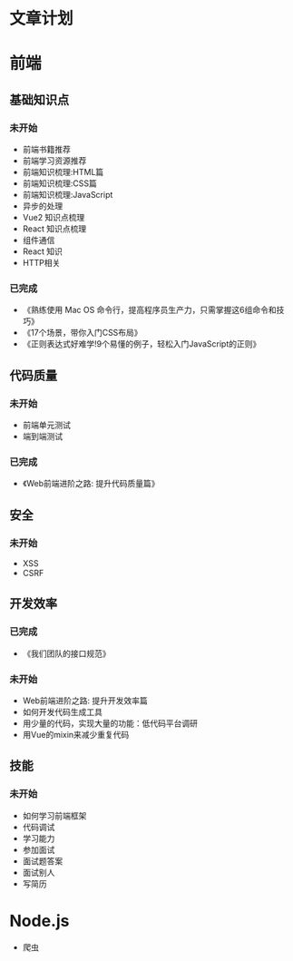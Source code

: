 # 文章计划
# 前端
## 基础知识点
### 未开始
* 前端书籍推荐
* 前端学习资源推荐
* 前端知识梳理:HTML篇
* 前端知识梳理:CSS篇
* 前端知识梳理:JavaScript
* 异步的处理
* Vue2 知识点梳理
* React 知识点梳理
* 组件通信
* React 知识
* HTTP相关

### 已完成
* 《熟练使用 Mac OS 命令行，提高程序员生产力，只需掌握这6组命令和技巧》
* 《17个场景，带你入门CSS布局》
* 《正则表达式好难学!9个易懂的例子，轻松入门JavaScript的正则》

## 代码质量
### 未开始
* 前端单元测试
* 端到端测试

### 已完成
* 《Web前端进阶之路: 提升代码质量篇》

## 安全
### 未开始
* XSS
* CSRF

## 开发效率
### 已完成
* 《我们团队的接口规范》

### 未开始
* Web前端进阶之路: 提升开发效率篇
* 如何开发代码生成工具
* 用少量的代码，实现大量的功能：低代码平台调研
* 用Vue的mixin来减少重复代码

## 技能
### 未开始
* 如何学习前端框架
* 代码调试
* 学习能力
* 参加面试
* 面试题答案
* 面试别人
* 写简历

# Node.js
* 爬虫

